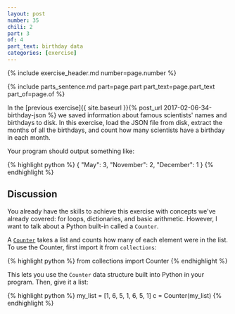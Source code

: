 ```yaml
---
layout: post
number: 35
chili: 2
part: 3
of: 4
part_text: birthday data
categories: [exercise]
---
```


{% include exercise_header.md number=page.number %}

{% include parts_sentence.md part=page.part part_text=page.part_text part_of=page.of %} 

In the [previous exercise]{{ site.baseurl }}{% post_url 2017-02-06-34-birthday-json %} we saved information about famous scientists' names and birthdays to disk. In this exercise, load the JSON file from disk, extract the months of all the birthdays, and count how many scientists have a birthday in each month.

Your program should output something like:

{% highlight python %}
{
	"May": 3,
	"November": 2,
	"December": 1
}
{% endhighlight %}

## Discussion

You already have the skills to achieve this exercise with concepts we've already covered: for loops, dictionaries, and basic arithmetic. However, I want to talk about a Python built-in called a `Counter`.

A [`Counter`](https://docs.python.org/3/library/collections.html#collections.Counter) takes a list and counts how many of each element were in the list. To use the Counter, first import it from `collections`:

{% highlight python %}
from collections import Counter
{% endhighlight %}

This lets you use the `Counter` data structure built into Python in your program. Then, give it a list: 

{% highlight python %}
my_list = [1, 6, 5, 1, 6, 5, 1]
c = Counter(my_list)
{% endhighlight %}


